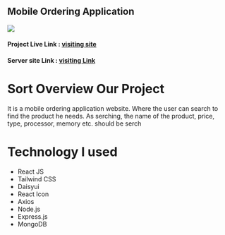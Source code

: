 ## Mobile Ordering Application
<img src="https://i.ibb.co/ThJnVjH/mobile-Ordering.png"/>
<h4>Project Live Link : <a href="https://playful-gaufre-3b8be7.netlify.app/">visiting site</a> </h4>
<h4>Server site Link : <a href="https://github.com/Md-Abdur-Razzak/Devtown-Asserment">visiting Link</a> </h4>

<h1>Sort Overview Our  Project</h1>
<p>It is a mobile ordering application website. Where the user can search to find the product he needs. As serching, the name of the product, price, type, processor, memory etc. should be serch</p>

<h1>Technology I used</h1>
<ul>
    <li>React JS</li>
    <li>Tailwind CSS</li>
    <li>Daisyui</li>
    <li>React Icon</li>
    <li>Axios</li>
    <li>Node.js</li>
    <li>Express.js</li>
    <li>MongoDB</li>
    
</ul>


